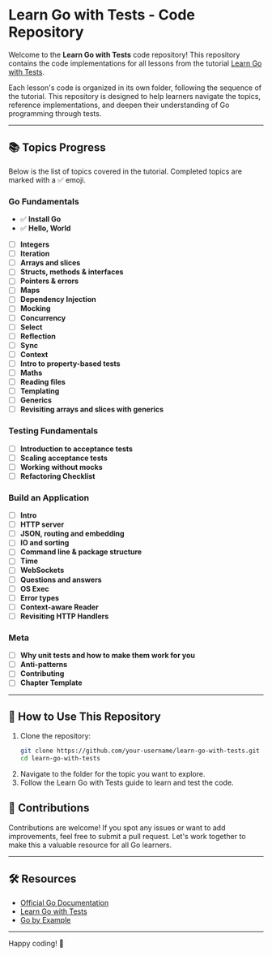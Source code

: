 # Learn Go with Tests - Code Repository

Welcome to the **Learn Go with Tests** code repository! This repository contains the code implementations for all lessons from the tutorial [Learn Go with Tests](https://quii.gitbook.io/learn-go-with-tests).

Each lesson's code is organized in its own folder, following the sequence of the tutorial. This repository is designed to help learners navigate the topics, reference implementations, and deepen their understanding of Go programming through tests.

---

## 📚 Topics Progress

Below is the list of topics covered in the tutorial. Completed topics are marked with a ✅ emoji.

### Go Fundamentals
- ✅ **Install Go**
- ✅ **Hello, World**
- [ ] **Integers**
- [ ] **Iteration**
- [ ] **Arrays and slices**
- [ ] **Structs, methods & interfaces**
- [ ] **Pointers & errors**
- [ ] **Maps**
- [ ] **Dependency Injection**
- [ ] **Mocking**
- [ ] **Concurrency**
- [ ] **Select**
- [ ] **Reflection**
- [ ] **Sync**
- [ ] **Context**
- [ ] **Intro to property-based tests**
- [ ] **Maths**
- [ ] **Reading files**
- [ ] **Templating**
- [ ] **Generics**
- [ ] **Revisiting arrays and slices with generics**

### Testing Fundamentals
- [ ] **Introduction to acceptance tests**
- [ ] **Scaling acceptance tests**
- [ ] **Working without mocks**
- [ ] **Refactoring Checklist**

### Build an Application
- [ ] **Intro**
- [ ] **HTTP server**
- [ ] **JSON, routing and embedding**
- [ ] **IO and sorting**
- [ ] **Command line & package structure**
- [ ] **Time**
- [ ] **WebSockets**
- [ ] **Questions and answers**
- [ ] **OS Exec**
- [ ] **Error types**
- [ ] **Context-aware Reader**
- [ ] **Revisiting HTTP Handlers**

### Meta
- [ ] **Why unit tests and how to make them work for you**
- [ ] **Anti-patterns**
- [ ] **Contributing**
- [ ] **Chapter Template**

---

## 🚀 How to Use This Repository

1. Clone the repository:
   ```bash
   git clone https://github.com/your-username/learn-go-with-tests.git
   cd learn-go-with-tests
   ```
2. Navigate to the folder for the topic you want to explore.
3. Follow the Learn Go with Tests guide to learn and test the code.

## 🤝 Contributions

Contributions are welcome! If you spot any issues or want to add improvements, feel free to submit a pull request. Let's work together to make this a valuable resource for all Go learners.

---

## 🛠 Resources

- [Official Go Documentation](https://golang.org/doc/)
- [Learn Go with Tests](https://quii.gitbook.io/learn-go-with-tests)
- [Go by Example](https://gobyexample.com)

---

Happy coding! 🎉

